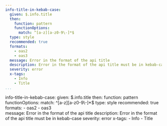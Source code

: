 ```yaml
---
info-title-in-kebab-case:
  given: $.info.title
  then:
    function: pattern
    functionOptions:
      match: ^[a-z][a-z0-9\-]*$
  type: style
  recommended: true
  formats:
    - oas2
    - oas3  
  message: Error in the format of the api title
  description: Error in the format of the api title must be in kebab-case
  severity: error
  x-tags:
    - Info
    - Title  
...
```

info-title-in-kebab-case:
  given: $.info.title
  then:
    function: pattern
    functionOptions:
      match: ^[a-z][a-z0-9\-]*$
  type: style
  recommended: true
  formats:
    - oas2
    - oas3  
  message: Error in the format of the api title
  description: Error in the format of the api title must be in kebab-case
  severity: error
  x-tags:
    - Info
    - Title 